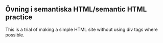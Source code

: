 ## Övning i semantiska HTML/semantic HTML practice

This is a trial of making a simple HTML site without using div tags where possible.
